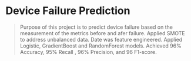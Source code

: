 # Device Failure Prediction
> Purpose of this project is to predict device failure based on the measurement of the metrics before and afer failure.
>  Applied SMOTE to address unbalanced data.
> Date was feature engineered. 
> Applied Logistic, GradientBoost and RandomForest  models.
> Achieved 96% Accuracy, 95% Recall , 96% Precision, and 96 F1-score.
